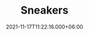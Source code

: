 ---
title: Sneakers
date: 2021-11-17T11:22:16.000+06:00
description: Sneakers
price: '110.89'
priceBefore: '150.99'
shortDescription: Sneakers
productID: "7"
typeLable: "Color"
types:
- "Blue Extravaganza"
- "Orange Splash"
images:
- image: "/uploads/Blue-extravaganza-Sneakers.png"
- image: "/uploads/Orange-Splash-Sneakers.png"

---